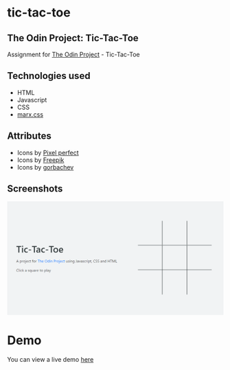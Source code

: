 # tic-tac-toe
## The Odin Project: Tic-Tac-Toe
Assignment for [The Odin Project](https://www.theodinproject.com) - Tic-Tac-Toe

## Technologies used
* HTML
* Javascript
* CSS
* [marx.css](https://mblode.github.io/marx/)

## Attributes
* Icons by [Pixel perfect](https://www.flaticon.com/authors/pixel-perfect)
* Icons by [Freepik](https://www.flaticon.com/authors/freepik)
* Icons by [gorbachev](https://www.flaticon.com/authors/vitaly-gorbachev)

## Screenshots
![Tic-tac-toe screenshot](./images/screenshot.png)

# Demo
You can view a live demo [here](https://furnapso.github.io/tic-tac-toe/)